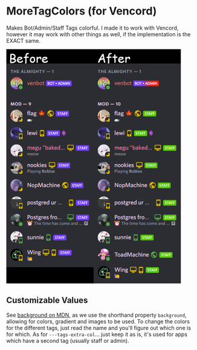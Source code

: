 # MoreTagColors (for Vencord)
Makes Bot/Admin/Staff Tags colorful.
I made it to work with Vencord, however it may work with other things as well, if the implementation is the EXACT same.

![Showcase](./showcase.png)

## Customizable Values
See [background on MDN](https://developer.mozilla.org/en-US/docs/Web/CSS/background), as we use the shorthand property `background`, allowing for colors, gradient and images to be used.
To change the colors for the different tags, just read the name and you'll figure out which one is for which.
As for `---tags-extra-col`... just keep it as is, it's used for apps which have a second tag (usually staff or admin).
